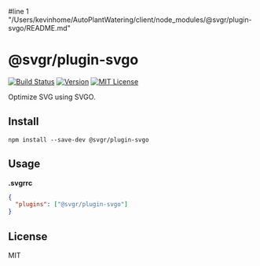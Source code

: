 #line 1 "/Users/kevinhome/AutoPlantWatering/client/node_modules/@svgr/plugin-svgo/README.md"
# @svgr/plugin-svgo

[![Build Status](https://img.shields.io/travis/smooth-code/svgr.svg)](https://travis-ci.org/smooth-code/svgr)
[![Version](https://img.shields.io/npm/v/@svgr/plugin-svgo.svg)](https://www.npmjs.com/package/@svgr/plugin-svgo)
[![MIT License](https://img.shields.io/npm/l/@svgr/plugin-svgo.svg)](https://github.com/smooth-code/svgr/blob/master/LICENSE)

Optimize SVG using SVGO.

## Install

```
npm install --save-dev @svgr/plugin-svgo
```

## Usage

**.svgrrc**

```json
{
  "plugins": ["@svgr/plugin-svgo"]
}
```

## License

MIT
